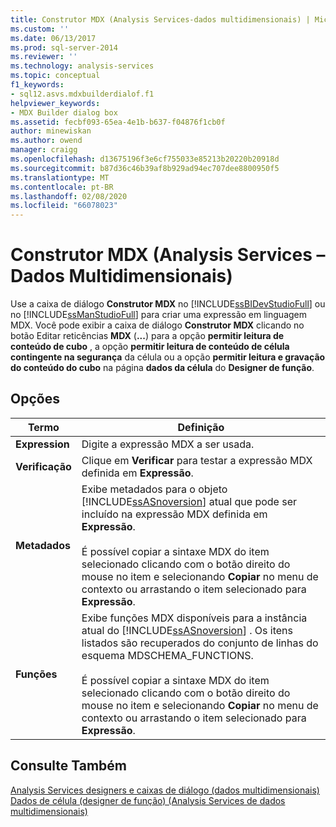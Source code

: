 ```yaml
---
title: Construtor MDX (Analysis Services-dados multidimensionais) | Microsoft Docs
ms.custom: ''
ms.date: 06/13/2017
ms.prod: sql-server-2014
ms.reviewer: ''
ms.technology: analysis-services
ms.topic: conceptual
f1_keywords:
- sql12.asvs.mdxbuilderdialof.f1
helpviewer_keywords:
- MDX Builder dialog box
ms.assetid: fecbf093-65ea-4e1b-b637-f04876f1cb0f
author: minewiskan
ms.author: owend
manager: craigg
ms.openlocfilehash: d13675196f3e6cf755033e85213b20220b20918d
ms.sourcegitcommit: b87d36c46b39af8b929ad94ec707dee8800950f5
ms.translationtype: MT
ms.contentlocale: pt-BR
ms.lasthandoff: 02/08/2020
ms.locfileid: "66078023"
---
```

# <a name="mdx-builder-analysis-services---multidimensional-data"></a>Construtor MDX (Analysis Services – Dados Multidimensionais)
  Use a caixa de diálogo **Construtor MDX** no [!INCLUDE[ssBIDevStudioFull](../includes/ssbidevstudiofull-md.md)] ou no [!INCLUDE[ssManStudioFull](../includes/ssmanstudiofull-md.md)] para criar uma expressão em linguagem MDX. Você pode exibir a caixa de diálogo **Construtor MDX** clicando no botão Editar reticências **MDX** (**...**) para a opção **permitir leitura de conteúdo de cubo** , a opção **permitir leitura de conteúdo de célula contingente na segurança** da célula ou a opção **permitir leitura e gravação do conteúdo do cubo** na página **dados da célula** do **Designer de função**.  
  
## <a name="options"></a>Opções  
  
|Termo|Definição|  
|----------|----------------|  
|**Expression**|Digite a expressão MDX a ser usada.|  
|**Verificação**|Clique em **Verificar** para testar a expressão MDX definida em **Expressão**.|  
|**Metadados**|Exibe metadados para o objeto [!INCLUDE[ssASnoversion](../includes/ssasnoversion-md.md)] atual que pode ser incluído na expressão MDX definida em **Expressão**.<br /><br /> É possível copiar a sintaxe MDX do item selecionado clicando com o botão direito do mouse no item e selecionando **Copiar** no menu de contexto ou arrastando o item selecionado para **Expressão**.|  
|**Funções**|Exibe funções MDX disponíveis para a instância atual do [!INCLUDE[ssASnoversion](../includes/ssasnoversion-md.md)] . Os itens listados são recuperados do conjunto de linhas do esquema MDSCHEMA_FUNCTIONS.<br /><br /> É possível copiar a sintaxe MDX do item selecionado clicando com o botão direito do mouse no item e selecionando **Copiar** no menu de contexto ou arrastando o item selecionado para **Expressão**.|  
  
## <a name="see-also"></a>Consulte Também  
 [Analysis Services designers e caixas de diálogo &#40;dados multidimensionais&#41;](analysis-services-designers-and-dialog-boxes-multidimensional-data.md)   
 [Dados de célula &#40;designer de função&#41; &#40;Analysis Services de dados multidimensionais&#41;](https://msdn.microsoft.com/library/ms177279(v=sql.120).aspx)  
  
  
